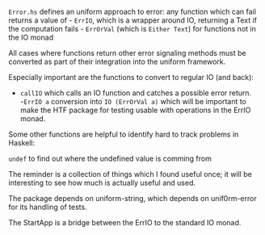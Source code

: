 `Error.hs` defines an uniform approach to error:
    any function which can fail returns a value of 
    - `ErrIO`, which is a wrapper around IO, returning a Text if the computation fails 
    - `ErrOrVal` (which is `Either Text`) for functions not in the IO monad

All cases where functions return other error signaling methods must be converted as part of their integration into the uniform framework. 

Especially important are the functions to convert to regular IO (and back): 
- `callIO` which calls an IO function and catches a possible error return.  
-`ErrIO a` conversion into `IO (ErrOrVal a)` which will be important to make the HTF package for testing usable with operations in the ErrIO monad. 

Some other functions are helpful to identify hard to track problems in Haskell: 

`undef` to find out where the undefined value is comming from 

The reminder is a collection of things which I found useful once; it will be interesting to see how much is actually useful and used. 

The package depends on uniform-string, which depends on unif0rm-error for its handling of tests.

The StartApp is a bridge between the ErrIO to the standard IO monad.

